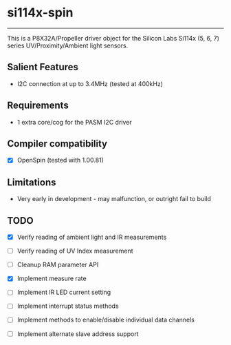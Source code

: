# si114x-spin 
-------------

This is a P8X32A/Propeller driver object for the Silicon Labs Si114x (5, 6, 7) series UV/Proximity/Ambient light sensors.

## Salient Features

* I2C connection at up to 3.4MHz (tested at 400kHz)

## Requirements

* 1 extra core/cog for the PASM I2C driver

## Compiler compatibility

- [x] OpenSpin (tested with 1.00.81)

## Limitations

* Very early in development - may malfunction, or outright fail to build

## TODO

- [x] Verify reading of ambient light and IR measurements
- [ ] Verify reading of UV Index measurement
- [ ] Cleanup RAM parameter API
- [x] Implement measure rate
- [ ] Implement IR LED current setting
- [ ] Implement interrupt status methods
- [ ] Implement methods to enable/disable individual data channels
- [ ] Implement alternate slave address support


